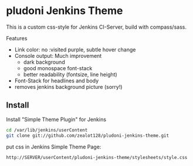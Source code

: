 # pludoni Jenkins Theme

This is a custom css-style for Jenkins CI-Server, build with compass/sass.

Features
* Link color: no :visited purple, subtle hover change
* Console output: Much improvement
  * dark background
  * good monospace font-stack
  * better readability (fontsize, line height)
* Font-Stack for headlines and body
* removes jenkins background picture (sorry!)

## Install

Install "Simple Theme Plugin" for Jenkins

```bash
cd /var/lib/jenkins/userContent
git clone git://github.com/zealot128/pludoni-jenkins-theme.git
```

put css in Jenkins Simple Theme Page:

```
http://SERVER/userContent/pludoni-jenkins-theme/stylesheets/style.css
```
